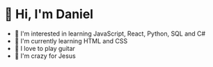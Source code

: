 

# 👋 Hi, I'm Daniel

- 👀 I'm interested in learning JavaScript, React, Python, SQL and C#
- 🌱 I'm currently learning HTML and CSS
- 🎸 I love to play guitar 
- 📖 I'm crazy for Jesus

<!---
devnoob547/devnoob547 is a ✨ special ✨ repository because its `README.md` (this file) appears on your GitHub profile.
You can click the Preview link to take a look at your changes.
--->
